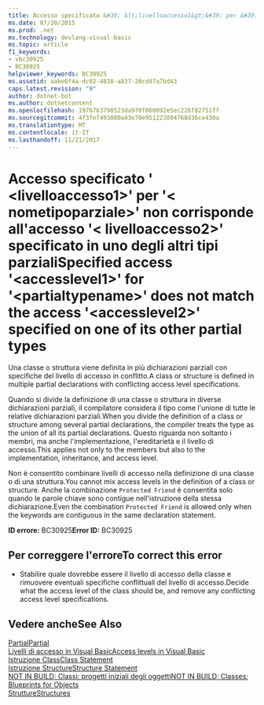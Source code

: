 ```yaml
---
title: Accesso specificato &#39; &lt;livelloaccesso1&gt;&#39; per &#39;&lt; nometipoparziale&gt;&#39; non corrisponde all'accesso &#39;&lt; livelloaccesso2&gt;&#39; specificato in uno degli altri tipi parziali
ms.date: 07/20/2015
ms.prod: .net
ms.technology: devlang-visual-basic
ms.topic: article
f1_keywords:
- vbc30925
- BC30925
helpviewer_keywords: BC30925
ms.assetid: aabe0f4a-dc02-4828-a837-20cd47a7bd43
caps.latest.revision: "9"
author: dotnet-bot
ms.author: dotnetcontent
ms.openlocfilehash: 197b763798523da970f060092e5ec226f82751ff
ms.sourcegitcommit: 4f3fef493080a43e70e951223894768d36ce430a
ms.translationtype: MT
ms.contentlocale: it-IT
ms.lasthandoff: 11/21/2017
---
```

# <a name="specified-access-39ltaccesslevel1gt39-for-39ltpartialtypenamegt39-does-not-match-the-access-39ltaccesslevel2gt39-specified-on-one-of-its-other-partial-types"></a><span data-ttu-id="e7690-102">Accesso specificato &#39; &lt;livelloaccesso1&gt;&#39; per &#39;&lt; nometipoparziale&gt;&#39; non corrisponde all'accesso &#39;&lt; livelloaccesso2&gt;&#39; specificato in uno degli altri tipi parziali</span><span class="sxs-lookup"><span data-stu-id="e7690-102">Specified access &#39;&lt;accesslevel1&gt;&#39; for &#39;&lt;partialtypename&gt;&#39; does not match the access &#39;&lt;accesslevel2&gt;&#39; specified on one of its other partial types</span></span>
<span data-ttu-id="e7690-103">Una classe o struttura viene definita in più dichiarazioni parziali con specifiche del livello di accesso in conflitto.</span><span class="sxs-lookup"><span data-stu-id="e7690-103">A class or structure is defined in multiple partial declarations with conflicting access level specifications.</span></span>  
  
 <span data-ttu-id="e7690-104">Quando si divide la definizione di una classe o struttura in diverse dichiarazioni parziali, il compilatore considera il tipo come l'unione di tutte le relative dichiarazioni parziali.</span><span class="sxs-lookup"><span data-stu-id="e7690-104">When you divide the definition of a class or structure among several partial declarations, the compiler treats the type as the union of all its partial declarations.</span></span> <span data-ttu-id="e7690-105">Questo riguarda non soltanto i membri, ma anche l'implementazione, l'ereditarietà e il livello di accesso.</span><span class="sxs-lookup"><span data-stu-id="e7690-105">This applies not only to the members but also to the implementation, inheritance, and access level.</span></span>  
  
 <span data-ttu-id="e7690-106">Non è consentito combinare livelli di accesso nella definizione di una classe o di una struttura.</span><span class="sxs-lookup"><span data-stu-id="e7690-106">You cannot mix access levels in the definition of a class or structure.</span></span> <span data-ttu-id="e7690-107">Anche la combinazione `Protected Friend` è consentita solo quando le parole chiave sono contigue nell'istruzione della stessa dichiarazione.</span><span class="sxs-lookup"><span data-stu-id="e7690-107">Even the combination `Protected Friend` is allowed only when the keywords are contiguous in the same declaration statement.</span></span>  
  
 <span data-ttu-id="e7690-108">**ID errore:** BC30925</span><span class="sxs-lookup"><span data-stu-id="e7690-108">**Error ID:** BC30925</span></span>  
  
## <a name="to-correct-this-error"></a><span data-ttu-id="e7690-109">Per correggere l'errore</span><span class="sxs-lookup"><span data-stu-id="e7690-109">To correct this error</span></span>  
  
-   <span data-ttu-id="e7690-110">Stabilire quale dovrebbe essere il livello di accesso della classe e rimuovere eventuali specifiche conflittuali del livello di accesso.</span><span class="sxs-lookup"><span data-stu-id="e7690-110">Decide what the access level of the class should be, and remove any conflicting access level specifications.</span></span>  
  
## <a name="see-also"></a><span data-ttu-id="e7690-111">Vedere anche</span><span class="sxs-lookup"><span data-stu-id="e7690-111">See Also</span></span>  
 [<span data-ttu-id="e7690-112">Partial</span><span class="sxs-lookup"><span data-stu-id="e7690-112">Partial</span></span>](../../visual-basic/language-reference/modifiers/partial.md)  
 [<span data-ttu-id="e7690-113">Livelli di accesso in Visual Basic</span><span class="sxs-lookup"><span data-stu-id="e7690-113">Access levels in Visual Basic</span></span>](../../visual-basic/programming-guide/language-features/declared-elements/access-levels.md)  
 [<span data-ttu-id="e7690-114">Istruzione Class</span><span class="sxs-lookup"><span data-stu-id="e7690-114">Class Statement</span></span>](../../visual-basic/language-reference/statements/class-statement.md)  
 [<span data-ttu-id="e7690-115">Istruzione Structure</span><span class="sxs-lookup"><span data-stu-id="e7690-115">Structure Statement</span></span>](../../visual-basic/language-reference/statements/structure-statement.md)  
 [<span data-ttu-id="e7690-116">NOT IN BUILD: Classi: progetti iniziali degli oggetti</span><span class="sxs-lookup"><span data-stu-id="e7690-116">NOT IN BUILD: Classes: Blueprints for Objects</span></span>](http://msdn.microsoft.com/en-us/2c86373d-0333-4616-a7d8-4790c4e89f7b)  
 [<span data-ttu-id="e7690-117">Strutture</span><span class="sxs-lookup"><span data-stu-id="e7690-117">Structures</span></span>](../../visual-basic/programming-guide/language-features/data-types/structures.md)
